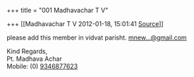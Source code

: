 +++
title = "001 Madhavachar T V"

+++
[[Madhavachar T V	2012-01-18, 15:01:41 [Source](https://groups.google.com/g/bvparishat/c/SrCBeMRUX8Q)]]



please add this member in vidvat parisht.  [mnew...@gmail.com]()  
  

  

  

  

  

  

Kind Regards,  
Pt. Madhava Achar  
Mobile: (0) [9346877623](tel:(934)%20687-7623)  

